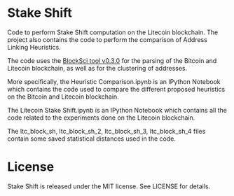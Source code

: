 # Stake Shift

Code to perform Stake Shift computation on the Litecoin blockchain. The project also contains the code to perform the comparison of Address Linking Heuristics.

The code uses the [BlockSci tool v0.3.0](https://github.com/citp/BlockSci) for the parsing of the Bitcoin and Litecoin blockchain, as well as for the clustering of addresses.

More specifically, the Heuristic Comparison.ipynb is an IPython Notebook which contains the code used to compare the different proposed heuristics on the Bitcoin and Litecoin blockchain.

The Litecoin Stake Shift.ipynb is an IPython Notebook which contains all the code related to the experiments done on the Litecoin blockchain.

The ltc_block_sh, ltc_block_sh_2, ltc_block_sh_3, ltc_block_sh_4 files contain some saved statistical distances used in the code. 


# License

Stake Shift is released under the MIT license. See LICENSE for details.